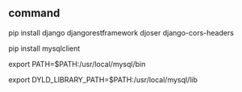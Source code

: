 ## command

pip install django djangorestframework djoser django-cors-headers

pip install mysqlclient

export PATH=$PATH:/usr/local/mysql/bin

export DYLD_LIBRARY_PATH=$PATH:/usr/local/mysql/lib

